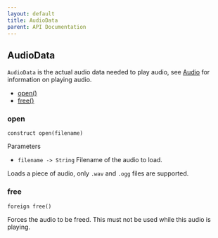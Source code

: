 ```yaml
---
layout: default
title: AudioData
parent: API Documentation
---
```


## AudioData
`AudioData` is the actual audio data needed to play audio, see [Audio](Audio) for
information on playing audio.

 + [open()](#open)
 + [free()](#free)

### open
`construct open(filename)`

Parameters
 + `filename -> String` Filename of the audio to load.
 
Loads a piece of audio, only `.wav` and `.ogg` files are supported.

### free
`foreign free()`

Forces the audio to be freed. This must not be used while this audio is playing.

